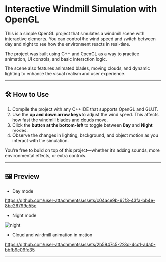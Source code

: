 # Interactive Windmill Simulation with OpenGL
This is a simple OpenGL project that simulates a windmill scene with interactive elements. You can control the wind speed and switch between day and night to see how the environment reacts in real-time.

The project was built using C++ and OpenGL as a way to practice animation, UI controls, and basic interaction logic.

The scene also features animated blades, moving clouds, and dynamic lighting to enhance the visual realism and user experience.



---

## 🛠️ How to Use

1. Compile the project with any C++ IDE that supports OpenGL and GLUT.  
2. Use the **up and down arrow keys** to adjust the wind speed. This affects how fast the windmill blades and clouds move.  
3. Click the **button at the bottom-left** to toggle between **Day** and **Night** modes.  
4. Observe the changes in lighting, background, and object motion as you interact with the simulation.

You’re free to build on top of this project—whether it’s adding sounds, more environmental effects, or extra controls.

---

## 🖼️ Preview
- Day mode

https://github.com/user-attachments/assets/c04ace9b-62f3-43fa-bb4e-8bc26799c55c

- Night mode

![night](https://github.com/user-attachments/assets/770e7d09-2dd0-4531-914e-79c37ed6481b)

- Cloud and windmill animation in motion

https://github.com/user-attachments/assets/2b5947c5-223d-4cc1-a4a0-bbfb9c09fe35

---
